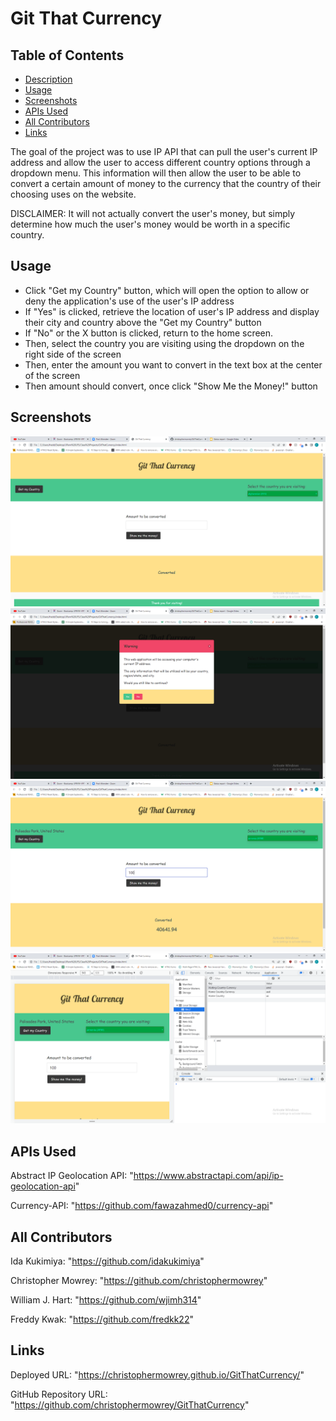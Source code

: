 # Git That Currency

## Table of Contents

* [Description](#description)
* [Usage](#usage)
* [Screenshots](#screenshots)
* [APIs Used](#apis-used)
* [All Contributors](#all-contributors)
* [Links](#links)

The goal of the project was to use IP API that can pull the user's current IP address and allow the user to access different country options through a dropdown menu. This information will then allow the user to be able to convert a certain amount of money to the currency that the country of their choosing uses on the website.

DISCLAIMER: It will not actually convert the user's money, but simply determine how much the user's money would be worth in a specific country.

## Usage

* Click "Get my Country" button, which will open the option to allow or deny the application's use of the user's IP address
* If "Yes" is clicked, retrieve the location of user's IP address and display their city and country above the "Get my Country" button
* If "No" or the X button is clicked, return to the home screen.
* Then, select the country you are visiting using the dropdown on the right side of the screen
* Then, enter the amount you want to convert in the text box at the center of the screen
* Then amount should convert, once click "Show Me the Money!" button

## Screenshots

![Home Screen](./assets/images/Home%20Screen.PNG)
![Modal](./assets/images/Modal.PNG)
![Functioning App](./assets/images/Function.PNG)
![Local Storage](./assets/images/Local%20Storage.PNG)

## APIs Used

Abstract IP Geolocation API: "https://www.abstractapi.com/api/ip-geolocation-api"

Currency-API: "https://github.com/fawazahmed0/currency-api"

## All Contributors

Ida Kukimiya: "https://github.com/idakukimiya"

Christopher Mowrey: "https://github.com/christophermowrey"

William J. Hart: "https://github.com/wjimh314"

Freddy Kwak: "https://github.com/fredkk22"

## Links

Deployed URL: "https://christophermowrey.github.io/GitThatCurrency/"

GitHub Repository URL: "https://github.com/christophermowrey/GitThatCurrency"